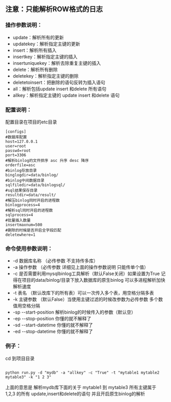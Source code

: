 ## 注意：只能解析ROW格式的日志

### 操作参数说明：

* update：解析所有的更新
* updatekey：解析指定主键的更新
* insert：解析所有插入
* insertkey：解析指定主键的插入
* insertuniquekey：解析去除重复主键的插入
* delete：解析所有删除
* deletekey：解析指定主键的删除
* deletetoinsert：把删除的语句反转为插入语句
* all：解析包括update insert 和delete 所有语句
* allkey：解析指定主键的 update insert 和delete 语句

### 配置说明：

配置目录在项目的etc目录

```
[configs]
#数据库配置
host=127.0.0.1
user=root
passwd=root
port=3306
#解析binlog的文件排序 asc 升序 desc 降序
orderfile=asc
#binlog存放目录
binglogdir=data/binlog/
#binlog中间数据目录
sqlfiledir=data/binlogsql/
#sql结果保存目录
resultdir=data/result/
#解压binlog同时开启的进程数
binlogprocess=4
#解析sql同时开启的进程数
sqlprocess=4
#批量插入数量
insertmaxnum=500
#删除的时候是否开启全字段匹配
deletewhere=1

```

### 命令使用参数说明：

* -d 数据库名称 （必传参数 不支持传多库）
* -a 操作参数 （必传参数 详细见上面的操作参数说明 只能传单个值）
* -c 是否需要利用mysqlbinlog工具解析（默认False关闭）如果设置为True 记得在项目的data/binlog/目录下放入数据库的原生binlog 可以多进程解析加快解析速度
* -t 表名 （默认改库下的所有表）可以一次传入多个表，用空格分隔多表
* -k 主键参数 （默认False）当使用主键过滤的时候改参数为必传参数 多个数值用空格分隔
* -sp --start-position 解析binlog的时候传入的参数（默认空）
* -ep --stop-position 你懂的就不解释了
* -sd --start-datetime 你懂的就不解释了
* -ed --stop-datetime 你懂的就不解释了

### 例子：

cd 到项目目录

```

python run.py -d "mydb" -a "allkey" -c "True" -t "mytable1 mytable2 mytable3" -k "1 2 3"

```

上面的意思是 解析mydb库下面的关于 mytable1 到 mytable3 所有主键属于 1,2,3 的所有 update,insert和delete的语句 并且开启原生binlog的解析